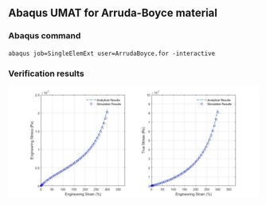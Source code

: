 ## Abaqus UMAT for Arruda-Boyce material

### Abaqus command
```
abaqus job=SingleElemExt user=ArrudaBoyce.for -interactive
```

### Verification results
![image](https://github.com/brightfrank1999/abaqus-umat/blob/main/ArrudaBoyce/img/Verification.jpg)

